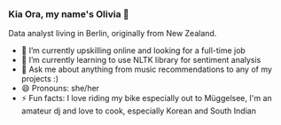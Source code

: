 ### Kia Ora, my name's Olivia 👋 

Data analyst living in Berlin, originally from New Zealand. 

- 🔭 I’m currently upskilling online and looking for a full-time job
- 🌱 I’m currently learning to use NLTK library for sentiment analysis 
- 💬 Ask me about anything from music recommendations to any of my projects :)
- 😄 Pronouns: she/her
- ⚡ Fun facts: I love riding my bike especially out to Müggelsee, I'm an amateur dj and love to cook, especially Korean and South Indian
